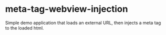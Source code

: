 # meta-tag-webview-injection
Simple demo application that loads an external URL, then injects a meta tag to the loaded html.
